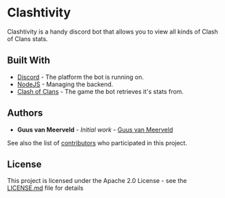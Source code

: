 # Clashtivity

Clashtivity is a handy discord bot that allows you to view all kinds of Clash of Clans stats.

## Built With

* [Discord](https://discord.gg) - The platform the bot is running on.
* [NodeJS](https://nodejs.org/) - Managing the backend.
* [Clash of Clans](https://clashofclans.com/) - The game the bot retrieves it's stats from.

## Authors

* **Guus van Meerveld** - *Initial work* - [Guus van Meerveld](https://github.com/Guusvanmeerveld)

See also the list of [contributors](https://github.com/Guusvanmeerveld/Commands-Creator/graphs/contributors) who participated in this project.

## License

This project is licensed under the Apache 2.0 License - see the [LICENSE.md](LICENSE.md) file for details
